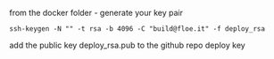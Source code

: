 from the docker folder - generate your key pair

```
ssh-keygen -N "" -t rsa -b 4096 -C "build@floe.it" -f deploy_rsa
```

add the public key deploy_rsa.pub to the github repo deploy key 